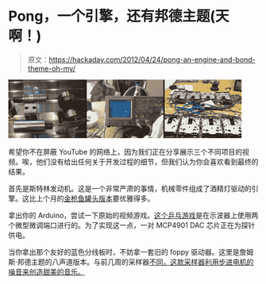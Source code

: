# Pong，一个引擎，还有邦德主题(天啊！)

> 原文：<https://hackaday.com/2012/04/24/pong-an-engine-and-bond-theme-oh-my/>

![](img/ce4df34f86b85a8c74be19e5e83f1d27.png "pong-stirling-floppy-trio")

希望你不在屏蔽 YouTube 的网络上，因为我们正在分享展示三个不同项目的视频。唉，他们没有给出任何关于开发过程的细节，但我们认为你会喜欢看到最终的结果。

首先是斯特林发动机。这是一个非常严肃的事情，机械零件组成了酒精灯驱动的引擎。这比上个月的[金枪鱼罐头版本](http://hackaday.com/2012/03/09/tuna-can-and-some-other-trash-turned-into-a-sterling-engine/)要优雅得多。

拿出你的 Arduino，尝试一下原始的视频游戏。[这个乒乓游戏](http://www.youtube.com/watch?v=Ree38VGZ0qY)是在示波器上使用两个微型微调端口进行的。为了实现这一点，一对 MCP4901 DAC 芯片正在为探针供电。

当你拿出那个友好的蓝色分线板时，不妨拿一套旧的 foppy 驱动器。这里是詹姆斯·邦德主题的八声道版本。与前几周的采样器[不同，这款采样器利用步进电机的噪音来创造甜美的音乐。](http://hackaday.com/2012/04/12/floppy-drive-as-an-audio-sampler/)